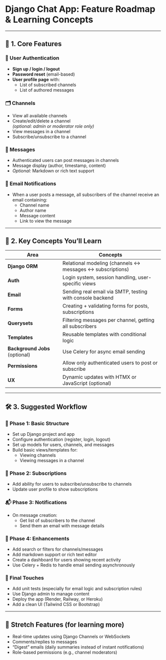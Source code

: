 # Django Chat App: Feature Roadmap & Learning Concepts

---

## 🧱 1. Core Features

### 👥 User Authentication
- **Sign up / login / logout**
- **Password reset** (email-based)
- **User profile page** with:
  - List of subscribed channels
  - List of authored messages

### 🗂️ Channels
- View all available channels
- Create/edit/delete a channel  
  *(optional: admin or moderator role only)*
- View messages in a channel
- Subscribe/unsubscribe to a channel

### 💬 Messages
- Authenticated users can post messages in channels
- Message display (author, timestamp, content)
- *Optional:* Markdown or rich text support

### 📧 Email Notifications
- When a user posts a message, all subscribers of the channel receive an email containing:
  - Channel name
  - Author name
  - Message content
  - Link to view the message

---

## 🧠 2. Key Concepts You’ll Learn

| Area              | Concepts                                                                     |
|-------------------|------------------------------------------------------------------------------|
| **Django ORM**    | Relational modeling (channels ↔ messages ↔ subscriptions)                    |
| **Auth**          | Login system, session handling, user-specific views                          |
| **Email**         | Sending real email via SMTP, testing with console backend                    |
| **Forms**         | Creating + validating forms for posts, subscriptions                         |
| **Querysets**     | Filtering messages per channel, getting all subscribers                      |
| **Templates**     | Reusable templates with conditional logic                                    |
| **Background Jobs** (optional) | Use Celery for async email sending                      |
| **Permissions**   | Allow only authenticated users to post or subscribe                          |
| **UX**            | Dynamic updates with HTMX or JavaScript (optional)                           |

---

## 🛠 3. Suggested Workflow

### 🏁 Phase 1: Basic Structure
- Set up Django project and app
- Configure authentication (register, login, logout)
- Set up models for users, channels, and messages
- Build basic views/templates for:
  - Viewing channels
  - Viewing messages in a channel

### 🧱 Phase 2: Subscriptions
- Add ability for users to subscribe/unsubscribe to channels
- Update user profile to show subscriptions

### 📬 Phase 3: Notifications
- On message creation:
  - Get list of subscribers to the channel
  - Send them an email with message details

### 🚀 Phase 4: Enhancements
- Add search or filters for channels/messages
- Add markdown support or rich text editor
- Create a dashboard for users showing recent activity
- Use Celery + Redis to handle email sending asynchronously

### 🎯 Final Touches
- Add unit tests (especially for email logic and subscription rules)
- Use Django admin to manage content
- Deploy the app (Render, Railway, or Heroku)
- Add a clean UI (Tailwind CSS or Bootstrap)

---

## 📌 Stretch Features (for learning more)
- Real-time updates using Django Channels or WebSockets
- Comments/replies to messages
- “Digest” emails (daily summaries instead of instant notifications)
- Role-based permissions (e.g., channel moderators)